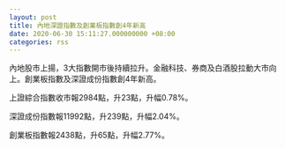 ```yaml
---
layout: post
title: 內地深證指數及創業板指數創4年新高
date: 2020-06-30 15:11:27.000000000 +08:00
categories: rss
---
```


內地股市上揚，3大指數開市後持續拉升。金融科技、券商及白酒股拉動大市向上。創業板指數及深證成份指數創4年新高。

上證綜合指數收市報2984點，升23點，升幅0.78%。

深證成份指數報11992點，升239點，升幅2.04%。

創業板指數報2438點，升65點，升幅2.77%。
